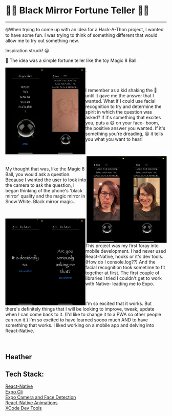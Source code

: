 # :mage_woman: Black Mirror Fortune Teller :mage_man:

---

:nerd_face:When trying to come up with an idea for a Hack-A-Thon project, I wanted to have some fun. I was trying to think of something different that would allow me to try out something new.


Inspiration struck! :grinning:


:8ball: The idea was a simple fortune teller like the toy Magic 8 Ball.


<img align='left' alt='opening-screen' src='/welcome.PNG' width='125'>
<img align='left' alt='fortune-teller' src='/overlay.PNG' width='125'>. 

&nbsp;
&nbsp;

I remember as a kid shaking the :8ball: until it gave me the answer that I wanted. What if I could use facial recognition to try and determine the spirit in which the question was asked? If it's something that excites you, puts a :smile: on your face- boom, the positive answer you wanted.  If it's something you're dreading, :frowning: it tells you what you want to hear!

&nbsp;
&nbsp;

<img align='right' alt='smiling-face' src='/smile.PNG' width='125'>
<img align='right' alt='frowing-face' src='/frown.PNG' width='125'>

&nbsp;
&nbsp;

My thought that was, like the Magic 8 Ball, you would ask a question. Because I wanted the user to look into the camera to ask the question, I began thinking of the phone's 'black mirror' quality and the magic mirror in Snow White. Black mirror magic..

&nbsp;
&nbsp;

<img align='left' alt='positive-fortune' src='/decidedlyso.PNG' width='125'>
<img align='left' alt='negative-fortune' src='/seriouslyasking.PNG' width='125'>

&nbsp;
&nbsp;

This project was my first foray into mobile development. I had never used React-Native, hooks or it's dev tools. (How do I console.log??) And the facial recognition took sometime to fit together at first. The first couple of libraries I tried I couldn't get to work with Native- leading me to Expo.

&nbsp;

I'm so excited that it works. But there's definitely things that I will be looking to improve, tweak, update when I can come back to it. (I'd like to change it to a PWA so other people can run it.) I'm so excited to have learned soooo much AND to have something that works. I liked working on a mobile app and delving into React-Native.

&nbsp;
&nbsp;




## Heather



## Tech Stack:



[React-Native](https://reactnative.dev/)\
[Expo Cli](https://docs.expo.io/workflow/expo-cli/)\
[Expo Camera and Face Detection](https://docs.expo.io/versions/latest/sdk/camera/)\
[React-Native Animations](https://reactnative.dev/docs/animations)\
[XCode Dev Tools](https://developer.apple.com/xcode/)
